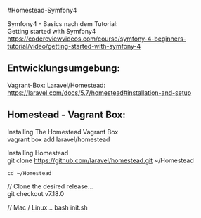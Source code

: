 #Homestead-Symfony4    

Symfony4 - Basics nach dem Tutorial:    
Getting started with Symfony4 <https://codereviewvideos.com/course/symfony-4-beginners-tutorial/video/getting-started-with-symfony-4>  
  


## Entwicklungsumgebung:        

Vagrant-Box: Laravel/Homestead:  
<https://laravel.com/docs/5.7/homestead#installation-and-setup>  


## Homestead - Vagrant Box:    

Installing The Homestead Vagrant Box  
    vagrant box add laravel/homestead

Installing Homestead  
    git clone https://github.com/laravel/homestead.git ~/Homestead

    cd ~/Homestead
// Clone the desired release...  
    git checkout v7.18.0  

// Mac / Linux...
    bash init.sh